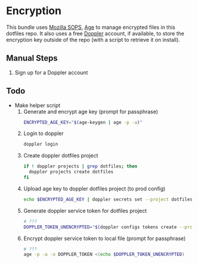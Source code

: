 # Encryption

This bundle uses [Mozilla SOPS](https://github.com/mozilla/sops),
[Age](https://github.com/FiloSottile/age) to manage encrypted files in this
dotfiles repo. It also uses a free [Doppler](https://www.doppler.com/) account,
if available, to store the encryption key outside of the repo (with a script to
retrieve it on install).

## Manual Steps
1. Sign up for a Doppler account

## Todo
- Make helper script
  1. Generate and encrypt age key (prompt for passphrase)
      ```sh
      ENCRYPTED_AGE_KEY="$(age-keygen | age -p -a)"
      ```
  2. Login to doppler
      ```sh
      doppler login
      ```
  3. Create doppler dotfiles project
      ```sh
      if ! doppler projects | grep dotfiles; then
        doppler projects create dotfiles
      fi
      ```
  4. Upload age key to doppler dotfiles project (to prod config)
      ```sh
      echo $ENCRYPTED_AGE_KEY | doppler secrets set --project dotfiles --config prd DOTFILES_KEY
      ```
  5. Generate doppler service token for dotfiles project
      ```sh
      # ???
      DOPPLER_TOKEN_UNENCRYPTED="$(doppler configs tokens create --project dotfiles --config prd dotfiles-repo --plain)"
      ```
  6. Encrypt doppler service token to local file (prompt for passphrase)
      ```sh
      # ???
      age -p -a -o DOPPLER_TOKEN <(echo $DOPPLER_TOKEN_UNENCRYPTED)
      ```
